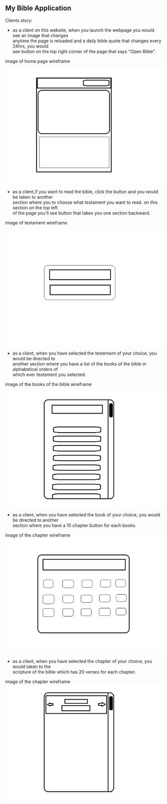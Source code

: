 ## My Bible Application

Clients story:
* as a client on this website, when you launch the webpage you would see an image that changes<br> anytime the page is reloaded and a daily bible quote that  changes every 24hrs, you would<br> see button on the top right corner of the page that says "Open Bible".


image of home page wireframe

![image alt](./UI-UX/1home_UI.png)

* as a client,if you want to read the bible, click the button and you would be taken to another<br> section where you to choose what testament you want to read. on this section on the top left<br> of the page you'll see button that takes you one section backward.

image of testament wireframe

![image alt](./UI-UX/2OLD%20%26%20NEW%20Testament.png)

* as a client, when you have selected the testement of your choice, you would be directed to<br> another section where you have a list of the books of the bible in alphabetical orders of<br> which ever testement you selected.

image of the books of the bible wireframe

![image alt](./UI-UX/3testament%20lists%20-%20Copy.png)

* as a client, when you have selected the book of your choice, you would be directed to another<br> section where you have a 10 chapter button for each books.

image of the chapter wireframe
![image alt](./UI-UX/4chapters.png)

* as a client, when you have selected the chapter of your choice, you would taken to the<br> scripture of the bible which has 20 verses for each chapter.

image of the chapter wireframe
![image alt](./UI-UX/3testament%20lists.png)

<!-- ctrl k and v is used to open readme live server -->
<!-- '-' or '*' is used to create bullet points -->
<!-- ![image alt](imageName.png) is used to add an image -->
<!-- to make a text bold you use **boldText** -->
<!-- to make a text italic you use *italicText* -->
<!-- to convert a text to link <this is now a link> -->
<!-- to add single line code `<div>hello world</div>` -->
<!-- to add multi line code 
```HTML (Initially this can be any type of code name e.g css or javaScript)
<div class="bible-nav">
    <div class="bible-logo">logo</div>
    <button class="bible-button">Open Bible</button>
</div>``` -->